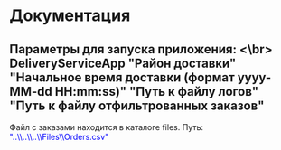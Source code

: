 <h1>Документация</h1>
<h2>
  Параметры для запуска приложения: <\br>
  DeliveryServiceApp "Район доставки" "Начальное время доставки (формат yyyy-MM-dd HH:mm:ss)" "Путь к файлу логов" "Путь к файлу отфильтрованных заказов"
</h2>
<p>Файл с заказами находится в каталоге files. Путь: <span style="color: blue;">"..\\..\\..\\Files\\Orders.csv"</span></p>

